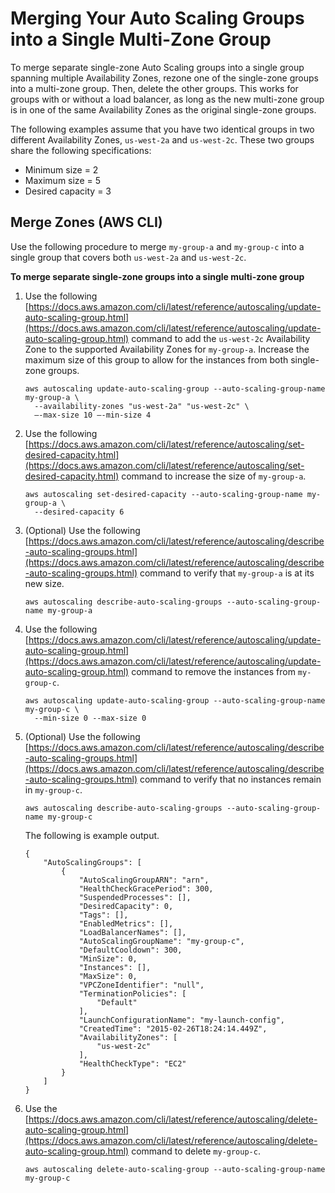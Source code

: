 # Merging Your Auto Scaling Groups into a Single Multi\-Zone Group<a name="merge-auto-scaling-groups"></a>

To merge separate single\-zone Auto Scaling groups into a single group spanning multiple Availability Zones, rezone one of the single\-zone groups into a multi\-zone group\. Then, delete the other groups\. This works for groups with or without a load balancer, as long as the new multi\-zone group is in one of the same Availability Zones as the original single\-zone groups\.

The following examples assume that you have two identical groups in two different Availability Zones, `us-west-2a` and `us-west-2c`\. These two groups share the following specifications: 
+ Minimum size = 2
+ Maximum size = 5
+ Desired capacity = 3

## Merge Zones \(AWS CLI\)<a name="as-merge-groups-aws-cli"></a>

Use the following procedure to merge `my-group-a` and `my-group-c` into a single group that covers both `us-west-2a` and `us-west-2c`\.

**To merge separate single\-zone groups into a single multi\-zone group**

1. Use the following [https://docs.aws.amazon.com/cli/latest/reference/autoscaling/update-auto-scaling-group.html](https://docs.aws.amazon.com/cli/latest/reference/autoscaling/update-auto-scaling-group.html) command to add the `us-west-2c` Availability Zone to the supported Availability Zones for `my-group-a`\. Increase the maximum size of this group to allow for the instances from both single\-zone groups\.

   ```
   aws autoscaling update-auto-scaling-group --auto-scaling-group-name my-group-a \
     --availability-zones "us-west-2a" "us-west-2c" \
     –-max-size 10 –-min-size 4
   ```

1. Use the following [https://docs.aws.amazon.com/cli/latest/reference/autoscaling/set-desired-capacity.html](https://docs.aws.amazon.com/cli/latest/reference/autoscaling/set-desired-capacity.html) command to increase the size of `my-group-a`\.

   ```
   aws autoscaling set-desired-capacity --auto-scaling-group-name my-group-a \
     --desired-capacity 6
   ```

1. \(Optional\) Use the following [https://docs.aws.amazon.com/cli/latest/reference/autoscaling/describe-auto-scaling-groups.html](https://docs.aws.amazon.com/cli/latest/reference/autoscaling/describe-auto-scaling-groups.html) command to verify that `my-group-a` is at its new size\.

   ```
   aws autoscaling describe-auto-scaling-groups --auto-scaling-group-name my-group-a
   ```

1. Use the following [https://docs.aws.amazon.com/cli/latest/reference/autoscaling/update-auto-scaling-group.html](https://docs.aws.amazon.com/cli/latest/reference/autoscaling/update-auto-scaling-group.html) command to remove the instances from `my-group-c`\.

   ```
   aws autoscaling update-auto-scaling-group --auto-scaling-group-name my-group-c \
     --min-size 0 --max-size 0
   ```

1. \(Optional\) Use the following [https://docs.aws.amazon.com/cli/latest/reference/autoscaling/describe-auto-scaling-groups.html](https://docs.aws.amazon.com/cli/latest/reference/autoscaling/describe-auto-scaling-groups.html) command to verify that no instances remain in `my-group-c`\.

   ```
   aws autoscaling describe-auto-scaling-groups --auto-scaling-group-name my-group-c
   ```

   The following is example output\.

   ```
   {
       "AutoScalingGroups": [
           {
               "AutoScalingGroupARN": "arn",
               "HealthCheckGracePeriod": 300,
               "SuspendedProcesses": [],
               "DesiredCapacity": 0,
               "Tags": [],
               "EnabledMetrics": [],
               "LoadBalancerNames": [],
               "AutoScalingGroupName": "my-group-c",
               "DefaultCooldown": 300,
               "MinSize": 0,
               "Instances": [],
               "MaxSize": 0,
               "VPCZoneIdentifier": "null",
               "TerminationPolicies": [
                   "Default"
               ],
               "LaunchConfigurationName": "my-launch-config",
               "CreatedTime": "2015-02-26T18:24:14.449Z",
               "AvailabilityZones": [
                   "us-west-2c"
               ],
               "HealthCheckType": "EC2"
           }
       ]
   }
   ```

1. Use the [https://docs.aws.amazon.com/cli/latest/reference/autoscaling/delete-auto-scaling-group.html](https://docs.aws.amazon.com/cli/latest/reference/autoscaling/delete-auto-scaling-group.html) command to delete `my-group-c`\.

   ```
   aws autoscaling delete-auto-scaling-group --auto-scaling-group-name my-group-c
   ```